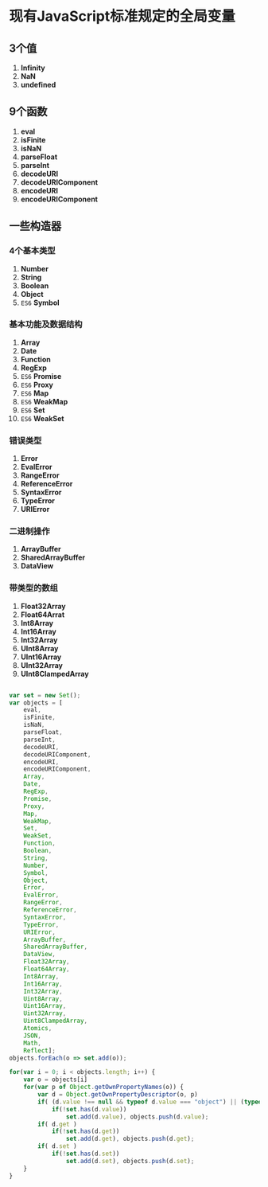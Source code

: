 # 现有JavaScript标准规定的全局变量

## 3个值

1. **Infinity**
2. **NaN**
3. **undefined**

## 9个函数

1. **eval**
2. **isFinite**
3. **isNaN**
4. **parseFloat**
5. **parseInt**
6. **decodeURI**
7. **decodeURIComponent**
8. **encodeURI**
9. **encodeURIComponent**

## 一些构造器

### 4个基本类型

1. **Number**
2. **String**
3. **Boolean**
4. **Object**
5. `ES6` **Symbol**

### 基本功能及数据结构

1. **Array**
2. **Date**
3. **Function**
4. **RegExp**
5. `ES6` **Promise**
6. `ES6` **Proxy**
7. `ES6` **Map**
8. `ES6` **WeakMap**
9. `ES6` **Set**
10. `ES6` **WeakSet**

### 错误类型

1. **Error**
2. **EvalError**
3. **RangeError**
4. **ReferenceError**
5. **SyntaxError**
6. **TypeError**
7. **URIError**

### 二进制操作

1. **ArrayBuffer**
2. **SharedArrayBuffer**
3. **DataView**

### 带类型的数组

1. **Float32Array**
2. **Float64Arrat**
3. **Int8Array**
4. **Int16Array**
5. **Int32Array**
6. **UInt8Array**
7. **UInt16Array**
8. **UInt32Array**
9. **UInt8ClampedArray**

```typescript

var set = new Set();
var objects = [
    eval,
    isFinite,
    isNaN,
    parseFloat,
    parseInt,
    decodeURI,
    decodeURIComponent,
    encodeURI,
    encodeURIComponent,
    Array,
    Date,
    RegExp,
    Promise,
    Proxy,
    Map,
    WeakMap,
    Set,
    WeakSet,
    Function,
    Boolean,
    String,
    Number,
    Symbol,
    Object,
    Error,
    EvalError,
    RangeError,
    ReferenceError,
    SyntaxError,
    TypeError,
    URIError,
    ArrayBuffer,
    SharedArrayBuffer,
    DataView,
    Float32Array,
    Float64Array,
    Int8Array,
    Int16Array,
    Int32Array,
    Uint8Array,
    Uint16Array,
    Uint32Array,
    Uint8ClampedArray,
    Atomics,
    JSON,
    Math,
    Reflect];
objects.forEach(o => set.add(o));

for(var i = 0; i < objects.length; i++) {
    var o = objects[i]
    for(var p of Object.getOwnPropertyNames(o)) {
        var d = Object.getOwnPropertyDescriptor(o, p)
        if( (d.value !== null && typeof d.value === "object") || (typeof d.value === "function"))
            if(!set.has(d.value))
                set.add(d.value), objects.push(d.value);
        if( d.get )
            if(!set.has(d.get))
                set.add(d.get), objects.push(d.get);
        if( d.set )
            if(!set.has(d.set))
                set.add(d.set), objects.push(d.set);
    }
}
```

